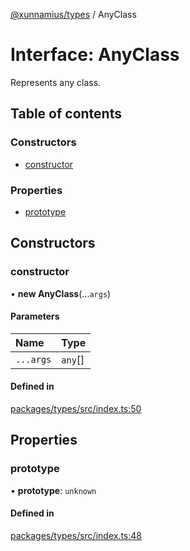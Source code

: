 [@xunnamius/types][1] / AnyClass

# Interface: AnyClass

Represents any class.

## Table of contents

### Constructors

- [constructor][2]

### Properties

- [prototype][3]

## Constructors

### constructor

• **new AnyClass**(...`args`)

#### Parameters

| Name      | Type     |
| :-------- | :------- |
| `...args` | `any`\[] |

#### Defined in

[packages/types/src/index.ts:50][4]

## Properties

### prototype

• **prototype**: `unknown`

#### Defined in

[packages/types/src/index.ts:48][5]

[1]: ../README.md
[2]: AnyClass.md#constructor
[3]: AnyClass.md#prototype
[4]:
  https://github.com/Xunnamius/typescript-utils/blob/41ff524/packages/types/src/index.ts#L50
[5]:
  https://github.com/Xunnamius/typescript-utils/blob/41ff524/packages/types/src/index.ts#L48
